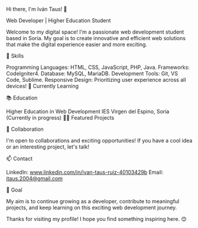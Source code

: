 Hi there, I'm Iván Taus! 👋

Web Developer | Higher Education Student

Welcome to my digital space! I'm a passionate web development student based in Soria. My goal is to create innovative and efficient web solutions that make the digital experience easier and more exciting.

🚀 Skills

Programming Languages: HTML, CSS, JavaScript, PHP, Java.
Frameworks: CodeIgniter4.
Database: MySQL, MariaDB.
Development Tools: Git, VS Code, Sublime.
Responsive Design: Prioritizing user experience across all devices!
🌱 Currently Learning

📚 Education

Higher Education in Web Development
IES Virgen del Espino, Soria (Currently in progress)
👨‍💻 Featured Projects

🤝 Collaboration

I'm open to collaborations and exciting opportunities! If you have a cool idea or an interesting project, let's talk!

📫 Contact

LinkedIn: www.linkedin.com/in/ivan-taus-ruiz-40103429b
Email: itaus.2004@gmail.com

🎯 Goal

My aim is to continue growing as a developer, contribute to meaningful projects, and keep learning on this exciting web development journey.

Thanks for visiting my profile! I hope you find something inspiring here. 😊

<!---
Tauss04/Tauss04 is a ✨ special ✨ repository because its `README.md` (this file) appears on your GitHub profile.
You can click the Preview link to take a look at your changes.
--->
